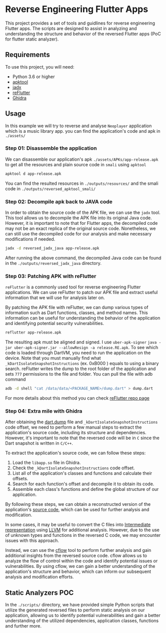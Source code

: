 # Reverse Engineering Flutter Apps

This project provides a set of tools and guidlines for reverse engineering Flutter apps. The scripts are designed to assist in analyzing and understanding the structure and behavior of the reversed Flutter apps (PoC for flutter static analyzer).

## Requirements
To use this project, you will need:
- Python 3.6 or higher
- [apktool](https://github.com/Neoxs/reverse_flutter/tree/main/tools)
- [jadx](https://github.com/Neoxs/reverse_flutter/tree/main/tools)
- [reFlutter](https://github.com/Neoxs/reverse_flutter/tree/main/tools)
- [Ghidra](https://github.com/Neoxs/reverse_flutter/tree/main/tools)

## Usage
In this example we will try to reverse and analyse `Neoplayer` application which is a music library app. you can find the application's code and apk in `./assets/`

### Step 01: Disassemble the application
We can disassemble our application's apk `./assets/APKs/app-release.apk` to get all the resources and plain source code in `smali` using `apktool`

```sh
apktool d app-release.apk
```
You can find the resulted resources in `./outputs/resources/` and the smali code in `./outputs/reversed_apktool_smali/`

### Step 02: Decompile apk back to JAVA code
In order to obtain the source code of the APK file, we can use the `jadx` tool. This tool allows us to decompile the APK file into its original Java code. However, it is important to note that for Flutter apps, the decompiled code may not be an exact replica of the original source code. Nonetheless, we can still use the decompiled code for our analysis and make necessary modifications if needed.
```sh
jadx -d reversed_jadx_java app-release.apk
```

After running the above command, the decompiled Java code can be found in the `./outputs/reversed_jadx_java` directory.

### Step 03: Patching APK with reFlutter
`reFlutter` is a commonly used tool for reverse engineering Flutter applications. We can use reFlutter to patch our APK file and extract useful information that we will use for analysis later on.

By patching the APK file with reFlutter, we can dump various types of information such as Dart functions, classes, and method names. This information can be useful for understanding the behavior of the application and identifying potential security vulnerabilities.

```sh
reflutter app-release.apk
````

The resulting apk must be aligned and signed. I use `uber-apk-signer` `java -jar uber-apk-signer.jar --allowResign -a release.RE.apk`. To see which code is loaded through DartVM, you need to run the application on the device. Note that you must manually find what `_kDartIsolateSnapshotInstructions` (ex. 0xB000 ) equals to using a binary search. reFlutter writes the dump to the root folder of the application and sets `777` permissions to the file and folder. You can pull the file with adb command

```sh
adb -d shell "cat /data/data/<PACKAGE_NAME>/dump.dart" > dump.dart
```
For more details about this method you can check [reFlutter repo page](https://github.com/Impact-I/reFlutter)

### Step 04: Extra mile with Ghidra
After obtaining the [dart.dump](https://github.com/Neoxs/reverse_flutter/blob/main/outputs/reversed_reflutter/dump.dart) file and `_kDartIsolateSnapshotInstructions` code offset, we need to perform a few manual steps to extract the application's source code, including its structure and dependencies. However, it's important to note that the reversed code will be in `C` since the Dart snapshot is written in `C/C++`.

To extract the application's source code, we can follow these steps:

1. Load the `libapp.so` file in Ghidra.
2. Check the `_kDartIsolateSnapshotInstructions` code offset.
3. List all of the application's classes and functions and calculate their offsets.
4. Search for each function's offset and decompile it to obtain its code.
5. Assemble each class's functions and define the global structure of our application.
   
By following these steps, we can obtain a reconstructed version of the application's [source code](https://github.com/Neoxs/reverse_flutter/tree/main/outputs/reversed_reflutter/src), which can be used for further analysis and modification.

In some cases, it may be useful to convert the C files into [Intermediate representation](https://en.wikipedia.org/wiki/Intermediate_representation) using [LLVM](https://llvm.org) for additional analysis. However, due to the use of unknown types and functions in the reversed C code, we may encounter issues with this approach.

Instead, we can use the [cflow](https://www.gnu.org/software/cflow/) tool to perform further analysis and gain additional insights from the reversed source code. cflow allows us to analyze the flow of control within the code and identify potential issues or vulnerabilities. By using cflow, we can gain a better understanding of the application's structure and behavior, which can inform our subsequent analysis and modification efforts.

## Static Analyzers POC
In the `./scripts/` directory, we have provided simple Python scripts that utilize the generated reversed files to perform static analysis on our application, allowing us to identify potential vulnerabilities and gain a better understanding of the utilized dependencies, application classes, functions and further more.
